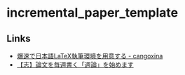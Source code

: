 # incremental_paper_template

## Links
- [爆速で日本語LaTeX執筆環境を用意する - cangoxina](https://korosuke613.hatenablog.com/entry/2019/06/24/171246)
- [【志】論文を毎週書く「週論」を始めます](https://zenn.dev/ganariya/articles/weekly-paper-trial)